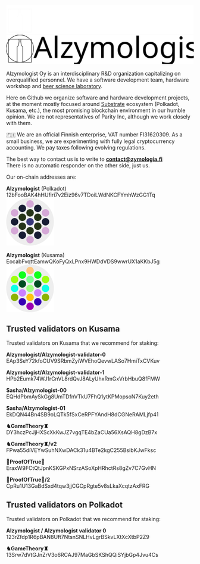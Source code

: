 ![Alzymologist Oy logo dark](https://github.com/Alzymologist/.github/blob/3537dd8be6bbc9cedc460dbbf53e418ea14a11aa/profile/namelogo_dark_theme.svg#gh-dark-mode-only)
![Alzymologist Oy logo light](https://github.com/Alzymologist/.github/blob/3537dd8be6bbc9cedc460dbbf53e418ea14a11aa/profile/namelogo_light_theme.svg#gh-light-mode-only)

Alzymologist Oy is an interdisciplinary R&D organization capitalizing on overqualified personnel. We have a software development team, hardware workshop and [beer science laboratory](https://www.zymologia.fi/info/about/). 

Here on Github we organize software and hardware development projects, at the moment mostly focused around [Substrate](https://substrate.io/) ecosystem (Polkadot, Kusama, etc.), the most promising blockchain environment in our humble opinion. We are not representatives of Parity Inc, although we work closely with them.

🇫🇮 We are an official Finnish enterprise, VAT number FI31620309. As a small business, we are experimenting with fully legal cryptocurrency accounting. We pay taxes following evolving regulations.

The best way to contact us is to write to [**contact@zymologia.fi**](mailto:contact@zymologia.fi)   
There is no automatic responder on the other side, just us.

Our on-chain addresses are:
   
**Alzymologist** (Polkadot)   
12bFooBAK4hHUfiri7v2Eiz96v7TDoiLWdNKCFYmhWzGG1Tq   
![Alzy-polkadot](https://github.com/Alzymologist/.github/blob/3537dd8be6bbc9cedc460dbbf53e418ea14a11aa/profile/Alzy_polkadot.svg)
   
**Alzymologist** (Kusama)   
EocabFvqttEamwQKoFyQxLPnx9HWDdVDS9wwrUX1aKKbJ5g   
![Alzy-kusama](https://github.com/Alzymologist/.github/blob/3537dd8be6bbc9cedc460dbbf53e418ea14a11aa/profile/Alzy_kusama.svg)

## Trusted validators on Kusama
Trusted validators on Kusama that we recommend for staking: 
   
**Alzymologist/Alzymologist-validator-0**   
EAp3SeY72kfoCUV9SRbmZyiWVEhoQevwLASo7HmiTxCVKuv
   
**Alzymologist/Alzymologist-validator-1**   
HPb2Eumk74WJ1rCnVL8rdQvJ8ALyUhxRmGxVrbHbuQ8fFMW
   
**Sasha/Alzymologist-00**   
EQHdPbmAySkGg8UmTDfnVTkU7FhQ1ytKPMopsoN7Kuy2eth
   
**Sasha/Alzymologist-01**   
EkDQN44Bn4SB9oLQTk5fSxCeRPFYAndH8dCGNeRAMLjfp41
   
**♞GameTheory♜**   
DY3hczPcJjHXScXkKwJZ7vgqTE4bZaCUa56XsAQH8gDzB7x
   
**♞GameTheory♜/v2**   
FPwa55diVEYwSuhNXwDACk31u4BTe2kgC255BsibKJwFksc
   
**🍷ProofOfTrue🍾**   
EraxW9FCtQtJpnKSKGPxNSrzASoXpHRhctRs8gZv7C7GvHN
   
**🍷ProofOfTrue🍾/2**   
CpRu1U13GaBdSxd4tqw3jjCGCpRgte5v8sLkaXcqtzAxFRG
   
## Trusted validators on Polkadot
Trusted validators on Polkadot that we recommend for staking:
   
**Alzymologist / Alzymologist validator 0**   
123rZfdp1R6pBAN8Uft7NtsnSNLHvLgrBSkvLXtXcXtbP2Z9

**♞GameTheory♜**
13Srw7dVtGJnZrV3o6RCAJ97MaGbSKShQQiSYjbGp4Jvu4Cs
